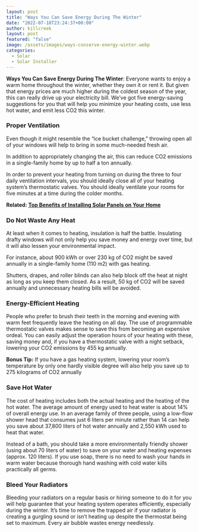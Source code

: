 ```yaml
---
layout: post
title: "Ways You Can Save Energy During The Winter"
date: "2022-07-18T23:24:37+00:00"
author: killcreek
layout: post
featured: "false"
image: /assets/images/ways-conserve-energy-winter.webp
categories:
  - Solar
  - Solar Installer
---
```


**Ways You Can Save Energy During The Winter**: Everyone wants to enjoy a warm home throughout the winter, whether they own it or rent it. But given that energy prices are much higher during the coldest season of the year, this can really drive up your electricity bill. We’ve got five energy-saving suggestions for you that will help you minimize your heating costs, use less hot water, and emit less CO2 this winter.

### **Proper Ventilation**

Even though it might resemble the “ice bucket challenge,” throwing open all of your windows will help to bring in some much-needed fresh air.

In addition to appropriately changing the air, this can reduce CO2 emissions in a single-family home by up to half a ton annually.

In order to prevent your heating from turning on during the three to four daily ventilation intervals, you should ideally close all of your heating system’s thermostatic valves. You should ideally ventilate your rooms for five minutes at a time during the colder months.

**Related: [Top Benefits of Installing Solar Panels on Your Home](/top-benefits-of-installing-solar-panels-on-your-home/)**

### **Do Not Waste Any Heat**

At least when it comes to heating, insulation is half the battle. Insulating drafty windows will not only help you save money and energy over time, but it will also lessen your environmental impact.

For instance, about 900 kWh or over 230 kg of CO2 might be saved annually in a single-family home (110 m2) with gas heating.

Shutters, drapes, and roller blinds can also help block off the heat at night as long as you keep them closed. As a result, 50 kg of CO2 will be saved annually and unnecessary heating bills will be avoided.

### **Energy-Efficient Heating**

People who prefer to brush their teeth in the morning and evening with warm feet frequently leave the heating on all day. The use of programmable thermostatic valves makes sense to save this from becoming an expensive ordeal. You can easily adjust the operation hours of your heating with these, saving money and, if you have a thermostatic valve with a night setback, lowering your CO2 emissions by 455 kg annually.

**Bonus Tip:** If you have a gas heating system, lowering your room’s temperature by only one hardly visible degree will also help you save up to 275 kilograms of CO2 annually

### **Save Hot Water**

The cost of heating includes both the actual heating and the heating of the hot water. The average amount of energy used to heat water is about 14% of overall energy use. In an average family of three people, using a low-flow shower head that consumes just 6 liters per minute rather than 14 can help you save about 37,800 liters of hot water annually and 2,550 kWh used to heat that water.

Instead of a bath, you should take a more environmentally friendly shower (using about 70 liters of water) to save on your water and heating expenses (approx. 120 liters). If you use soap, there is no need to wash your hands in warm water because thorough hand washing with cold water kills practically all germs.

### **Bleed Your Radiators**

Bleeding your radiators on a regular basis or hiring someone to do it for you will help guarantee that your heating system operates efficiently, especially during the winter. It’s time to remove the trapped air if your radiator is creating a gurgling sound or isn’t heating up despite the thermostat being set to maximum. Every air bubble wastes energy needlessly.
